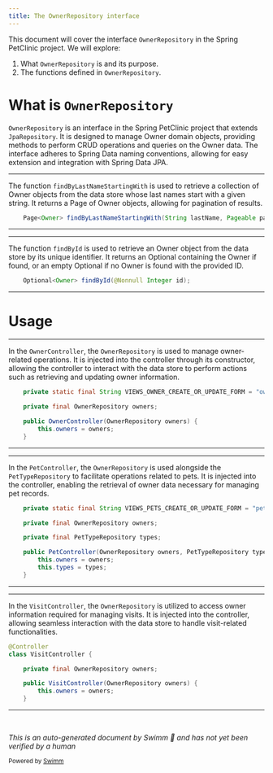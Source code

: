 ```yaml
---
title: The OwnerRepository interface
---
```

This document will cover the interface <SwmToken path="src/main/java/org/springframework/samples/petclinic/owner/OwnerController.java" pos="51:5:5" line-data="	private final OwnerRepository owners;">`OwnerRepository`</SwmToken> in the Spring PetClinic project. We will explore:

1. What <SwmToken path="src/main/java/org/springframework/samples/petclinic/owner/OwnerController.java" pos="51:5:5" line-data="	private final OwnerRepository owners;">`OwnerRepository`</SwmToken> is and its purpose.
2. The functions defined in <SwmToken path="src/main/java/org/springframework/samples/petclinic/owner/OwnerController.java" pos="51:5:5" line-data="	private final OwnerRepository owners;">`OwnerRepository`</SwmToken>.

# What is <SwmToken path="src/main/java/org/springframework/samples/petclinic/owner/OwnerController.java" pos="51:5:5" line-data="	private final OwnerRepository owners;">`OwnerRepository`</SwmToken>

<SwmToken path="src/main/java/org/springframework/samples/petclinic/owner/OwnerController.java" pos="51:5:5" line-data="	private final OwnerRepository owners;">`OwnerRepository`</SwmToken> is an interface in the Spring PetClinic project that extends <SwmToken path="src/main/java/org/springframework/samples/petclinic/owner/OwnerRepository.java" pos="24:12:12" line-data="import org.springframework.data.jpa.repository.JpaRepository;">`JpaRepository`</SwmToken>. It is designed to manage Owner domain objects, providing methods to perform CRUD operations and queries on the Owner data. The interface adheres to Spring Data naming conventions, allowing for easy extension and integration with Spring Data JPA.

<SwmSnippet path="/src/main/java/org/springframework/samples/petclinic/owner/OwnerRepository.java" line="48">

---

The function <SwmToken path="src/main/java/org/springframework/samples/petclinic/owner/OwnerRepository.java" pos="48:6:6" line-data="	Page&lt;Owner&gt; findByLastNameStartingWith(String lastName, Pageable pageable);">`findByLastNameStartingWith`</SwmToken> is used to retrieve a collection of Owner objects from the data store whose last names start with a given string. It returns a Page of Owner objects, allowing for pagination of results.

```java
	Page<Owner> findByLastNameStartingWith(String lastName, Pageable pageable);
```

---

</SwmSnippet>

<SwmSnippet path="/src/main/java/org/springframework/samples/petclinic/owner/OwnerRepository.java" line="63">

---

The function <SwmToken path="src/main/java/org/springframework/samples/petclinic/owner/OwnerRepository.java" pos="63:6:6" line-data="	Optional&lt;Owner&gt; findById(@Nonnull Integer id);">`findById`</SwmToken> is used to retrieve an Owner object from the data store by its unique identifier. It returns an Optional containing the Owner if found, or an empty Optional if no Owner is found with the provided ID.

```java
	Optional<Owner> findById(@Nonnull Integer id);
```

---

</SwmSnippet>

# Usage

<SwmSnippet path="/src/main/java/org/springframework/samples/petclinic/owner/OwnerController.java" line="49">

---

In the <SwmToken path="src/main/java/org/springframework/samples/petclinic/owner/OwnerController.java" pos="53:3:3" line-data="	public OwnerController(OwnerRepository owners) {">`OwnerController`</SwmToken>, the <SwmToken path="src/main/java/org/springframework/samples/petclinic/owner/OwnerController.java" pos="51:5:5" line-data="	private final OwnerRepository owners;">`OwnerRepository`</SwmToken> is used to manage owner-related operations. It is injected into the controller through its constructor, allowing the controller to interact with the data store to perform actions such as retrieving and updating owner information.

```java
	private static final String VIEWS_OWNER_CREATE_OR_UPDATE_FORM = "owners/createOrUpdateOwnerForm";

	private final OwnerRepository owners;

	public OwnerController(OwnerRepository owners) {
		this.owners = owners;
	}
```

---

</SwmSnippet>

<SwmSnippet path="/src/main/java/org/springframework/samples/petclinic/owner/PetController.java" line="47">

---

In the <SwmToken path="src/main/java/org/springframework/samples/petclinic/owner/PetController.java" pos="53:3:3" line-data="	public PetController(OwnerRepository owners, PetTypeRepository types) {">`PetController`</SwmToken>, the <SwmToken path="src/main/java/org/springframework/samples/petclinic/owner/PetController.java" pos="49:5:5" line-data="	private final OwnerRepository owners;">`OwnerRepository`</SwmToken> is used alongside the <SwmToken path="src/main/java/org/springframework/samples/petclinic/owner/PetController.java" pos="51:5:5" line-data="	private final PetTypeRepository types;">`PetTypeRepository`</SwmToken> to facilitate operations related to pets. It is injected into the controller, enabling the retrieval of owner data necessary for managing pet records.

```java
	private static final String VIEWS_PETS_CREATE_OR_UPDATE_FORM = "pets/createOrUpdatePetForm";

	private final OwnerRepository owners;

	private final PetTypeRepository types;

	public PetController(OwnerRepository owners, PetTypeRepository types) {
		this.owners = owners;
		this.types = types;
	}
```

---

</SwmSnippet>

<SwmSnippet path="/src/main/java/org/springframework/samples/petclinic/owner/VisitController.java" line="41">

---

In the <SwmToken path="src/main/java/org/springframework/samples/petclinic/owner/VisitController.java" pos="42:2:2" line-data="class VisitController {">`VisitController`</SwmToken>, the <SwmToken path="src/main/java/org/springframework/samples/petclinic/owner/VisitController.java" pos="44:5:5" line-data="	private final OwnerRepository owners;">`OwnerRepository`</SwmToken> is utilized to access owner information required for managing visits. It is injected into the controller, allowing seamless interaction with the data store to handle visit-related functionalities.

```java
@Controller
class VisitController {

	private final OwnerRepository owners;

	public VisitController(OwnerRepository owners) {
		this.owners = owners;
	}
```

---

</SwmSnippet>

&nbsp;

*This is an auto-generated document by Swimm 🌊 and has not yet been verified by a human*

<SwmMeta version="3.0.0" repo-id="Z2l0aHViJTNBJTNBc3ByaW5nLXBldGNsaW5pYyUzQSUzQXVtYWxpbmdhc3dhbWk=" repo-name="spring-petclinic"><sup>Powered by [Swimm](/)</sup></SwmMeta>
